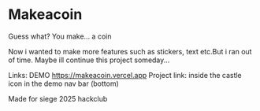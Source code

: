 # Makeacoin
Guess what? You make... a coin

Now i wanted to make more features such as stickers, text etc.But i ran out of time. Maybe ill continue this project someday...

Links: DEMO https://makeacoin.vercel.app
Project link: inside the castle icon in the demo nav bar (bottom)

Made for siege 2025 hackclub